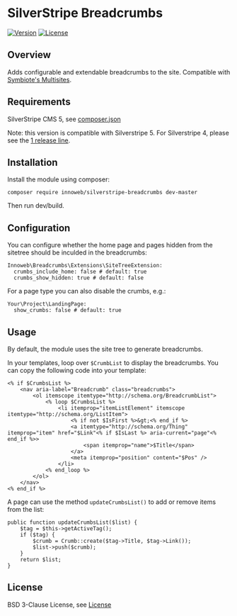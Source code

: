 # SilverStripe Breadcrumbs

[![Version](http://img.shields.io/packagist/v/innoweb/silverstripe-breadcrumbs.svg?style=flat-square)](https://packagist.org/packages/innoweb/silverstripe-breadcrumbs)
[![License](http://img.shields.io/packagist/l/innoweb/silverstripe-breadcrumbs.svg?style=flat-square)](license.md)

## Overview

Adds configurable and extendable breadcrumbs to the site. Compatible with [Symbiote's Multisites](https://github.com/symbiote/silverstripe-multisites).

## Requirements

SilverStripe CMS 5, see [composer.json](composer.json)

Note: this version is compatible with Silverstripe 5. 
For Silverstripe 4, please see the [1 release line](https://github.com/xini/silverstripe-breadcrumbs/tree/1).


## Installation

Install the module using composer:
```
composer require innoweb/silverstripe-breadcrumbs dev-master
```
Then run dev/build.

## Configuration

You can configure whether the home page and pages hidden from the sitetree should be inculded in the breadcrumbs:

```
Innoweb\Breadcrumbs\Extensions\SiteTreeExtension:
  crumbs_include_home: false # default: true
  crumbs_show_hidden: true # default: false
```

For a page type you can also disable the crumbs, e.g.:

```
Your\Project\LandingPage:
  show_crumbs: false # default: true
```

## Usage

By default, the module uses the site tree to generate breadcrumbs.  

In your templates, loop over `$CrumbList` to display the breadcrumbs. You can copy the following code into your template:

```
<% if $CrumbsList %>
	<nav aria-label="Breadcrumb" class="breadcrumbs">
		<ol itemscope itemtype="http://schema.org/BreadcrumbList">
			<% loop $CrumbsList %>
				<li itemprop="itemListElement" itemscope itemtype="http://schema.org/ListItem">
					<% if not $IsFirst %>&gt;<% end_if %>
					<a itemtype="http://schema.org/Thing" itemprop="item" href="$Link"<% if $IsLast %> aria-current="page"<% end_if %>>
						<span itemprop="name">$Title</span>
					</a>
					<meta itemprop="position" content="$Pos" />
				</li>
			<% end_loop %>
		</ol>
	</nav>
<% end_if %>
```

A page can use the method `updateCrumbsList()` to add or remove items from the list:

```
public function updateCrumbsList($list) {
	$tag = $this->getActiveTag();
	if ($tag) {
		$crumb = Crumb::create($tag->Title, $tag->Link());
		$list->push($crumb);
	}
	return $list;
}
```

## License

BSD 3-Clause License, see [License](license.md)

